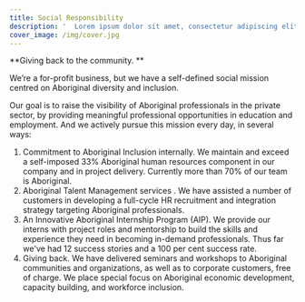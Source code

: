 ```yaml
---
title: Social Responsibility
description: '  Lorem ipsum dolor sit amet, consectetur adipiscing elit. Phasellus sit amet iaculis elit. Nam semper ut arcu non placerat. Praesent nibh massa varius.'
cover_image: /img/cover.jpg
---
```

**Giving back to the community. **

We’re a for-profit business, but we have a self-defined social mission centred on Aboriginal diversity and inclusion. 

Our goal is to raise the visibility of Aboriginal professionals in the private sector, by providing meaningful professional opportunities in education and employment. And we actively pursue this mission every day, in several ways: 

1. Commitment to Aboriginal Inclusion internally. We maintain and exceed a self-imposed 33% Aboriginal human resources component in our company and in project delivery. Currently more than 70% of our team is Aboriginal. 
2. Aboriginal Talent Management services . We have assisted a number of customers in developing a full-cycle HR recruitment and integration strategy targeting Aboriginal professionals. 
3. An Innovative Aboriginal Internship Program (AIP). We provide our interns with project roles and mentorship to build the skills and experience they need in becoming in-demand professionals. Thus far we've had 12 success stories and a 100 per cent success rate. 
4. Giving back. We have delivered seminars and workshops to Aboriginal communities and organizations, as well as to corporate customers, free of charge. We place special focus on Aboriginal economic development, capacity building, and workforce inclusion.
